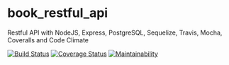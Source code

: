 # book_restful_api
Restful API with NodeJS, Express, PostgreSQL, Sequelize, Travis, Mocha, Coveralls and Code Climate

[![Build Status](https://travis-ci.org/saurabhsingh121/book_restful_api.svg?branch=master)](https://travis-ci.org/saurabhsingh121/book_restful_api)
[![Coverage Status](https://coveralls.io/repos/github/saurabhsingh121/book_restful_api/badge.svg?branch=master)](https://coveralls.io/github/saurabhsingh121/book_restful_api?branch=master)
[![Maintainability](https://api.codeclimate.com/v1/badges/a60348589f349d8a73f4/maintainability)](https://codeclimate.com/github/saurabhsingh121/book_restful_api/maintainability)

